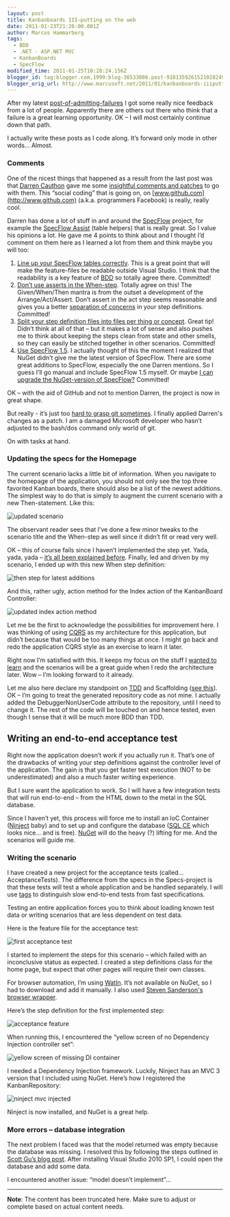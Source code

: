 ```yaml
---
layout: post
title: Kanbanboards III–putting on the web
date: 2011-01-23T21:26:00.001Z
author: Marcus Hammarberg
tags:
  - BDD
  - .NET - ASP.NET MVC
  - KanbanBoards
  - SpecFlow
modified_time: 2011-01-25T10:28:24.156Z
blogger_id: tag:blogger.com,1999:blog-36533086.post-9181359261521028249
blogger_orig_url: http://www.marcusoft.net/2011/01/kanbanboards-iiiputting-on-web.html
---
```


After my latest [post-of-admitting-failures](http://www.marcusoft.net/2011/01/kanbanboards-part-iitwo-step-forward.html) I got some really nice feedback from a lot of people. Apparently there are others out there who think that a failure is a great learning opportunity. OK – I will most certainly continue down that path.

I actually write these posts as I code along. It’s forward only mode in other words... Almost.

### Comments

One of the nicest things that happened as a result from the last post was that [Darren Cauthon](https://github.com/darrencauthon) gave me some [insightful comments and patches](https://github.com/marcusoftnet/KanbanBoards/pull/1) to go with them. This “social coding” that is going on, on [www.github.com](http://www.github.com) (a.k.a. programmers Facebook) is really, really cool.

Darren has done a lot of stuff in and around the [SpecFlow](http://www.specflow.org) project, for example the [SpecFlow Assist](https://github.com/techtalk/SpecFlow/tree/master/Runtime/Assist) (table helpers) that is really great. So I value his opinions a lot. He gave me 4 points to think about and I thought I’d comment on them here as I learned a lot from them and think maybe you will too:

1. [Line up your SpecFlow tables correctly](https://github.com/marcusoftnet/KanbanBoards/pull/1#commitcomment-244865). This is a great point that will make the feature-files be readable outside Visual Studio. I think that the readability is a key feature of [BDD](http://en.wikipedia.org/wiki/Behavior_Driven_Development) so totally agree there. Committed!
2. [Don’t use asserts in the When-step](https://github.com/marcusoftnet/KanbanBoards/pull/1#commitcomment-244868). Totally agree on this! The Given/When/Then mantra is from the outset a development of the Arrange/Act/Assert. Don’t assert in the act step seems reasonable and gives you a better [separation of concerns](http://en.wikipedia.org/wiki/Separation_of_concerns) in your step definitions. Committed!
3. [Split your step definition files into files per thing or concept](https://github.com/marcusoftnet/KanbanBoards/pull/1#commitcomment-244869). Great tip! Didn’t think at all of that – but it makes a lot of sense and also pushes me to think about keeping the steps clean from state and other smells, so they can easily be stitched together in other scenarios. Committed!
4. [Use SpecFlow 1.5](https://github.com/marcusoftnet/KanbanBoards/pull/1#commitcomment-244871). I actually thought of this the moment I realized that NuGet didn’t give me the latest version of SpecFlow. There are some great additions to SpecFlow, especially the one Darren mentions. So I guess I’ll go manual and include SpecFlow 1.5 myself. Or maybe [I can upgrade the NuGet-version of SpecFlow?](http://haacked.com/archive/2011/01/12/uploading-packages-to-the-nuget-gallery.aspx) Committed!

OK – with the aid of GitHub and not to mention Darren, the project is now in great shape.

But really - it’s just too [hard to grasp git sometimes](http://www.marcusoft.net/2011/01/how-to-apply-pull-request-on-github.html). I finally applied Darren's changes as a patch. I am a damaged Microsoft developer who hasn’t adjusted to the bash/dos command only world of git.

On with tasks at hand.

### Updating the specs for the Homepage

The current scenario lacks a little bit of information. When you navigate to the homepage of the application, you should not only see the top three favorited Kanban boards, there should also be a list of the newest additions. The simplest way to do that is simply to augment the current scenario with a new Then-statement. Like this:

![updated scenario](/img/updated-scenario_thumb.jpg)

The observant reader sees that I’ve done a few minor tweaks to the scenario title and the When-step as well since it didn’t fit or read very well.

OK – this of course fails since I haven’t implemented the step yet. Yada, yada, yada – [it’s all been explained before](http://www.marcusoft.net/2010/10/story-on-doing-outside-in-development.html). Finally, led and driven by my scenario, I ended up with this new When step definition:

![then step for latest additions](/img/then-step-for-latest-additions_thumb.jpg)

And this, rather ugly, action method for the Index action of the KanbanBoard Controller:

![updated index action method](/img/updated-index-action-method_thumb.jpg)

Let me be the first to acknowledge the possibilities for improvement here. I was thinking of using [CQRS](http://ncqrs.org/reference/) as my architecture for this application, but didn’t because that would be too many things at once. I might go back and redo the application CQRS style as an exercise to learn it later.

Right now I’m satisfied with this. It keeps my focus on the stuff I [wanted to learn](http://www.marcusoft.net/2011/01/developing-in-neta-new-era-has-begun.html) and the scenarios will be a great guide when I redo the architecture later. Wow – I’m looking forward to it already.

Let me also here declare my standpoint on [TDD](http://en.wikipedia.org/wiki/Test-driven_development) and Scaffolding ([see this](http://www.marcusoft.net/2011/01/tdd-and-scaffolding.html)). OK – I’m going to treat the generated repository code as not mine. I actually added the DebuggerNonUserCode attribute to the repository, until I need to change it. The rest of the code will be touched on and hence tested, even though I sense that it will be much more BDD than TDD.

## Writing an end-to-end acceptance test

Right now the application doesn’t work if you actually run it. That’s one of the drawbacks of writing your step definitions against the controller level of the application. The gain is that you get faster test execution (NOT to be underestimated) and also a much faster writing experience.

But I sure want the application to work. So I will have a few integration tests that will run end-to-end – from the HTML down to the metal in the SQL database.

Since I haven’t yet, this process will force me to install an IoC Container ([Ninject](http://ninject.org/) baby) and to set up and configure the database ([SQL CE](http://weblogs.asp.net/scottgu/archive/2011/01/11/vs-2010-sp1-and-sql-ce.aspx) which looks nice... and is free). [NuGet](http://nuget.org) will do the heavy (?) lifting for me. And the scenarios will guide me.

### Writing the scenario

I have created a new project for the acceptance tests (called... AcceptanceTests). The difference from the specs in the Specs-project is that these tests will test a whole application and be handled separately. I will use [tags](http://www.marcusoft.net/2010/12/using-tags-in-specflow-features.html) to distinguish slow end-to-end tests from fast specifications.

Testing an entire application forces you to think about loading known test data or writing scenarios that are less dependent on test data.

Here is the feature file for the acceptance test:

![first acceptance test](/img/first-acceptancetest_thumb.jpg)

I started to implement the steps for this scenario – which failed with an inconclusive status as expected. I created a step definitions class for the home page, but expect that other pages will require their own classes.

For browser automation, I’m using [WatIn](http://watin.sourceforge.net/). It’s not available on NuGet, so I had to download and add it manually. I also used [Steven Sanderson's browser wrapper](https://github.com/SteveSanderson/GuestbookDemo/blob/master/Guestbook.Spec/Steps/Infrastructure/WebBrowser.cs).

Here’s the step definition for the first implemented step:

![acceptance feature](/img/acceptance-feature_thumb.jpg)

When running this, I encountered the “yellow screen of no Dependency Injection controller set”:

![yellow screen of missing DI container](/img/yellow-screen-of-missing-di-containe%255B2%255D.jpg)

I needed a Dependency Injection framework. Luckily, Ninject has an MVC 3 version that I included using NuGet. Here’s how I registered the KanbanRepository:

![ninject mvc injected](/img/ninject-mvc-injected_thumb.jpg)

Ninject is now installed, and NuGet is a great help.

### More errors – database integration

The next problem I faced was that the model returned was empty because the database was missing. I resolved this by following the steps outlined in [Scott Gu’s blog post](http://weblogs.asp.net/scottgu/archive/2011/01/11/vs-2010-sp1-and-sql-ce.aspx). After installing Visual Studio 2010 SP1, I could open the database and add some data.

I encountered another issue: “model doesn’t implement”...

--- 

**Note**: The content has been truncated here. Make sure to adjust or complete based on actual content needs.
